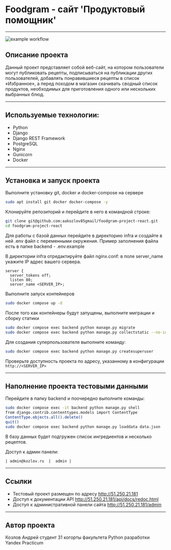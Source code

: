 # Foodgram - сайт 'Продуктовый помощник'

------------
![example workflow](https://github.com/aakozlov85gmail/foodgram-project-react/actions/workflows/foodgram_workflow.yml/badge.svg)
## Описание проекта
Данный проект представляет собой веб-сайт, на котором пользователи могут публиковать рецепты, подписываться на публикации других пользователей, добавлять понравившиеся рецепты в список «Избранное», а перед походом в магазин скачивать сводный список продуктов, необходимых для приготовления одного или нескольких выбранных блюд.

------------

## Используемые технологии:
- Python
- Django
- Django REST Framework
- PostgreSQL
- Nginx
- Gunicorn
- Docker
------------
## Установка и запуск проекта
Выполните установку git, docker и docker-compose на сервере
```sh
sudo apt install git docker docker-compose -y
```
Клонируйте репозиторий и перейдите в него в командной строке:
```sh
git clone git@github.com:aakozlov85gmail/foodgram-project-react.git
cd foodgram-project-react
```
Для работы с базой данных перейдите в директорию infra и создайте в ней .env файл с переменными окружения.
Пример заполнения файла есть в папке backend - .env.example

В директории infra отредактируйте файл nginx.conf: в поле server_name укажите IP адрес вашего сервера.
```
server {
  server_tokens off;
  listen 80;
  server_name <SERVER_IP>;
```
Выполните запуск контейнеров
```sh
sudo docker compose up -d
```
После того как контейнеры будут запущены, выполните миграции и сборку статики
```sh
sudo docker compose exec backend python manage.py migrate
sudo docker compose exec backend python manage.py collectstatic --no-input
```
Для создания суперпользователя выполните команду:
```sh
sudo docker compose exec backend python manage.py createsuperuser
```
Проверьте доступность проекта по адресу, указанному в конфигурации ```http://<SERVER_IP>```

------------

## Наполнение проекта тестовыми данными
Перейдите в папку backend и поочередно выполните команды:
```sh
sudo docker compose exec -it backend python manage.py shell
from django.contrib.contenttypes.models import ContentType
ContentType.objects.all().delete()
quit()
sudo docker compose exec backend python manage.py loaddata data.json
```
В базу данных будет подгружен список ингредиентов и несколько рецептов.



Доступ к админ панели:

    | admin@kozlov.ru  |  admin |

------------


## Ссылки
- Тестовый проект размещен по адресу http://51.250.21.181
- Доступ к документации API http://51.250.21.181/api/docs/redoc.html
- Доступ к административной панели сайта http://51.250.21.181/admin

------------


## Автор проекта

Козлов Андрей
студент 31 когорты факультета Python разработки
Yandex Practicum
